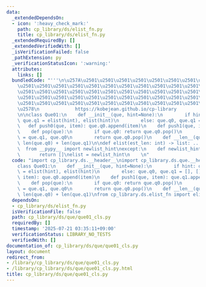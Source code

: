 ```yaml
---
data:
  _extendedDependsOn:
  - icon: ':heavy_check_mark:'
    path: cp_library/ds/elist_fn.py
    title: cp_library/ds/elist_fn.py
  _extendedRequiredBy: []
  _extendedVerifiedWith: []
  _isVerificationFailed: false
  _pathExtension: py
  _verificationStatusIcon: ':warning:'
  attributes:
    links: []
  bundledCode: "'''\n\u257A\u2501\u2501\u2501\u2501\u2501\u2501\u2501\u2501\u2501\u2501\
    \u2501\u2501\u2501\u2501\u2501\u2501\u2501\u2501\u2501\u2501\u2501\u2501\u2501\
    \u2501\u2501\u2501\u2501\u2501\u2501\u2501\u2501\u2501\u2501\u2501\u2501\u2501\
    \u2501\u2501\u2501\u2501\u2501\u2501\u2501\u2501\u2501\u2501\u2501\u2501\u2501\
    \u2501\u2501\u2501\u2501\u2501\u2501\u2501\u2501\u2501\u2501\u2501\u2501\u2501\
    \u2578\n             https://kobejean.github.io/cp-library               \n'''\n\
    \n\nclass Que01:\n    def __init__(que, hint=None):\n        if hint: que.q0,\
    \ que.q1 = elist(hint), elist(hint)\n        else: que.q0, que.q1 = [], []\n \
    \   def push0(que, item): que.q0.append(item)\n    def push1(que, item): que.q1.append(item)\n\
    \    def pop(que):\n        if que.q0: return que.q0.pop()\n        que.q0, que.q1\
    \ = que.q1, que.q0\n        return que.q0.pop()\n    def __len__(que): return\
    \ len(que.q0) + len(que.q1)\n\ndef elist(est_len: int) -> list: ...\ntry:\n  \
    \  from __pypy__ import newlist_hint\nexcept:\n    def newlist_hint(hint):\n \
    \       return []\nelist = newlist_hint\n    \n"
  code: "import cp_library.ds.__header__\nimport cp_library.ds.que.__header__\n\n\
    class Que01:\n    def __init__(que, hint=None):\n        if hint: que.q0, que.q1\
    \ = elist(hint), elist(hint)\n        else: que.q0, que.q1 = [], []\n    def push0(que,\
    \ item): que.q0.append(item)\n    def push1(que, item): que.q1.append(item)\n\
    \    def pop(que):\n        if que.q0: return que.q0.pop()\n        que.q0, que.q1\
    \ = que.q1, que.q0\n        return que.q0.pop()\n    def __len__(que): return\
    \ len(que.q0) + len(que.q1)\nfrom cp_library.ds.elist_fn import elist"
  dependsOn:
  - cp_library/ds/elist_fn.py
  isVerificationFile: false
  path: cp_library/ds/que/que01_cls.py
  requiredBy: []
  timestamp: '2025-07-21 03:35:11+09:00'
  verificationStatus: LIBRARY_NO_TESTS
  verifiedWith: []
documentation_of: cp_library/ds/que/que01_cls.py
layout: document
redirect_from:
- /library/cp_library/ds/que/que01_cls.py
- /library/cp_library/ds/que/que01_cls.py.html
title: cp_library/ds/que/que01_cls.py
---
```

